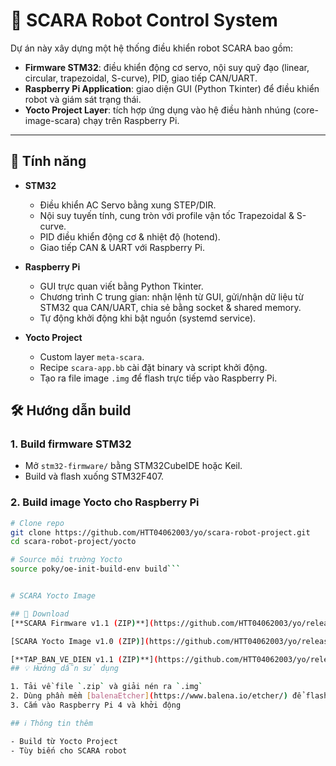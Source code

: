 # 🤖 SCARA Robot Control System
Dự án này xây dựng một hệ thống điều khiển robot SCARA bao gồm:

- **Firmware STM32**: điều khiển động cơ servo, nội suy quỹ đạo (linear, circular, trapezoidal, S-curve), PID, giao tiếp CAN/UART.  
- **Raspberry Pi Application**: giao diện GUI (Python Tkinter) để điều khiển robot và giám sát trạng thái.  
- **Yocto Project Layer**: tích hợp ứng dụng vào hệ điều hành nhúng (core-image-scara) chạy trên Raspberry Pi.  
---
## 🚀 Tính năng
- **STM32**  
  - Điều khiển AC Servo bằng xung STEP/DIR.  
  - Nội suy tuyến tính, cung tròn với profile vận tốc Trapezoidal & S-curve.  
  - PID điều khiển động cơ & nhiệt độ (hotend).  
  - Giao tiếp CAN & UART với Raspberry Pi.  

- **Raspberry Pi**  
  - GUI trực quan viết bằng Python Tkinter.  
  - Chương trình C trung gian: nhận lệnh từ GUI, gửi/nhận dữ liệu từ STM32 qua CAN/UART, chia sẻ bằng socket & shared memory.  
  - Tự động khởi động khi bật nguồn (systemd service).  

- **Yocto Project**  
  - Custom layer `meta-scara`.  
  - Recipe `scara-app.bb` cài đặt binary và script khởi động.  
  - Tạo ra file image `.img` để flash trực tiếp vào Raspberry Pi.  

## 🛠️ Hướng dẫn build

### 1. Build firmware STM32
- Mở `stm32-firmware/` bằng STM32CubeIDE hoặc Keil.  
- Build và flash xuống STM32F407.  

### 2. Build image Yocto cho Raspberry Pi
```bash
# Clone repo
git clone https://github.com/HTT04062003/yo/scara-robot-project.git
cd scara-robot-project/yocto

# Source môi trường Yocto
source poky/oe-init-build-env build```


# SCARA Yocto Image

## 🔽 Download
[**SCARA Firmware v1.1 (ZIP)**](https://github.com/HTT04062003/yo/releases/download/v1.1/SCARA_FIRMWARE.zip)

[SCARA Yocto Image v1.0 (ZIP)](https://github.com/HTT04062003/yo/releases/download/v1.0/core-image-scara-raspberrypi4.zip)

[**TAP_BAN_VE_DIEN v1.1 (ZIP)**](https://github.com/HTT04062003/yo/releases/download/v1.2/TAP_BAN_VE_DIEN.pdf)
## 💡 Hướng dẫn sử dụng

1. Tải về file `.zip` và giải nén ra `.img`
2. Dùng phần mềm [balenaEtcher](https://www.balena.io/etcher/) để flash file `.img` vào thẻ nhớ SD
3. Cắm vào Raspberry Pi 4 và khởi động

## ℹ️ Thông tin thêm

- Build từ Yocto Project
- Tùy biến cho SCARA robot
